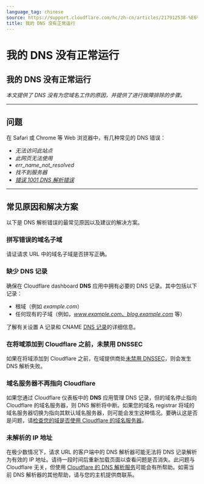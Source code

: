 ```yaml
---
language_tag: chinese
source: https://support.cloudflare.com/hc/zh-cn/articles/217912538-%E6%88%91%E7%9A%84-DNS-%E6%B2%A1%E6%9C%89%E6%AD%A3%E5%B8%B8%E8%BF%90%E8%A1%8C
title: 我的 DNS 没有正常运行
---
```


# 我的 DNS 没有正常运行

## 我的 DNS 没有正常运行

_本文提供了 DNS 没有为您域名工作的原因，并提供了进行故障排除的步骤。_

___

## 问题

在 Safari 或 Chrome 等 Web 浏览器中，有几种常见的 DNS 错误：

-   _无法访问此站点_
-   _此网页无法使用_
-   _err\_name\_not\_resolved_
-   _找不到服务器_
-   [_错误 1001 DNS 解析错误_](https://support.cloudflare.com/hc/articles/360029779472#error1001)

___

## 常见原因和解决方案

以下是 DNS 解析错误的最常见原因以及建议的解决方案。

### 拼写错误的域名子域

请证请求 URL 中的域名子域是否拼写正确。

### 缺少 DNS 记录

确保在 Cloudflare dashboard **DNS** 应用中拥有必要的 DNS 记录。其中包括以下记录：

-   根域（例如 _example.com_）
-   任何现有的子域（例如，_www.example.com、blog.example.com_ 等）

了解有关设置 A 记录和 CNAME [DNS 记录](https://developers.cloudflare.com/dns/manage-dns-records/how-to/create-dns-records)的详细信息。

### 在将域添加到 Cloudflare 之前，未禁用 DNSSEC

如果在将域添加到 Cloudflare 之前，在域提供商处[未禁用 DNSSEC](https://support.cloudflare.com/hc/articles/205359838#h_94453043811540417238269)，则会发生 DNS 解析失败。

### 域名服务器不再指向 Cloudflare

如果您通过 Cloudflare 仪表板中的 **DNS** 应用管理 DNS 记录，但的域名停止指向 Cloudflare 的域名服务器，则 DNS 解析将中断。如果您的域名 registrar 将域的域名服务器切换为指向其默认域名服务器，则可能会发生这种情况。要确认这是否是问题，请[检查您的域是否使用 Cloudflare 的域名服务器](https://support.cloudflare.com/hc/articles/4426809598605)。

### 未解析的 IP 地址

在极少数情况下，请求 URL 的客户端中的 DNS 解析器可能无法将 DNS 记录解析为有效的 IP 地址。请待一段时间后重新加载页面以查看问题是否消失。此问题与 Cloudflare 无关，但使用 [Cloudflare 的 DNS 解析服务](https://developers.cloudflare.com/1.1.1.1/setting-up-1.1.1.1/)可能会有所帮助。如需当前 DNS 解析器的其他帮助，请与您的主机提供商联系。
